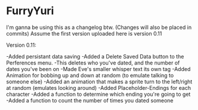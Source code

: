 # FurryYuri


I'm ganna be using this as a changelog btw. (Changes will also be placed in commits)
Assume the first version uploaded here is version 0.11


Version 0.11:

-Added persistant data saving
-Added a Delete Saved Data button to the Perferences menu.
  -This deletes who you've dated, and the number of dates you've been on
-Made Eve's smaller whisper text its own tag
-Added Animation for bobbing up and down at random (to emulate talking to someone else)
-Added an animation that makes a sprite turn to the left/right at random (emulates looking around)
-Added Placeholder-Endings for each character
-Added a function to determine which ending you're going to get
-Added a function to count the number of times you dated someone
